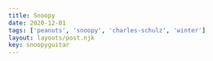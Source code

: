 ```yaml
---
title: Snoopy
date: 2020-12-01
tags: ['peanuts', 'snoopy', 'charles-schulz', 'winter']
layout: layouts/post.njk
key: snoopyguitar
---
```


